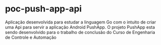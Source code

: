 # poc-push-app-api

Aplicação desenvolvida para estudar a linguagem Go com o intuito de criar uma Api para servir a aplicação Android PushApp. O projeto PushApp esta sendo desenvolvido para o trabalho de conclusão do Curso de Engenharia de Controle e Automação
